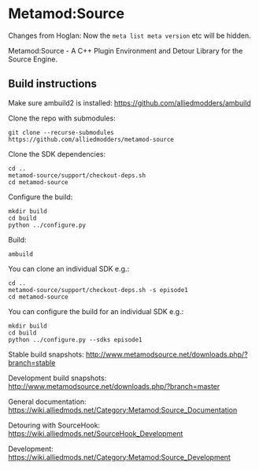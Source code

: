 Metamod:Source
==============
Changes from Hoglan: Now the `meta list meta version` etc will be hidden.

Metamod:Source - A C++ Plugin Environment and Detour Library for the Source Engine.

Build instructions
------------------

Make sure ambuild2 is installed: https://github.com/alliedmodders/ambuild

Clone the repo with submodules:
```
git clone --recurse-submodules https://github.com/alliedmodders/metamod-source
```

Clone the SDK dependencies:
```
cd ..
metamod-source/support/checkout-deps.sh
cd metamod-source
```

Configure the build:
```
mkdir build
cd build
python ../configure.py
```

Build:
```
ambuild
```

You can clone an individual SDK e.g.:
```
cd ..
metamod-source/support/checkout-deps.sh -s episode1
cd metamod-source
```

You can configure the build for an individual SDK e.g.:
```
mkdir build
cd build
python ../configure.py --sdks episode1
```

Stable build snapshots: <http://www.metamodsource.net/downloads.php/?branch=stable>

Development build snapshots: <http://www.metamodsource.net/downloads.php/?branch=master>

General documentation: <https://wiki.alliedmods.net/Category:Metamod:Source_Documentation>

Detouring with SourceHook: <https://wiki.alliedmods.net/SourceHook_Development>

Development: <https://wiki.alliedmods.net/Category:Metamod:Source_Development>

